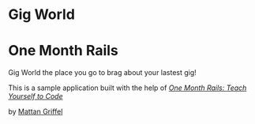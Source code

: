 # Gig World
# One Month Rails

Gig World the place you go to brag about your lastest gig!

This is a sample application built with the help of 
[*One Month Rails: Teach Yourself to Code*](http://onemonthrails.com)

by [Mattan Griffel](http://mattangriffel.com)
